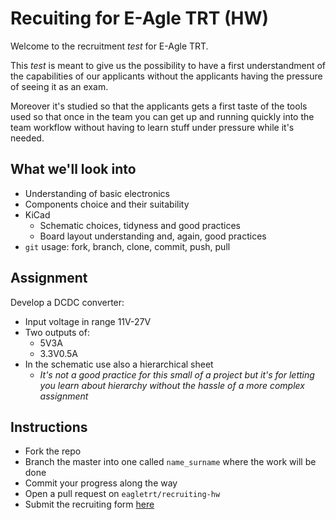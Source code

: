 # Recuiting for E-Agle TRT (HW)

Welcome to the recruitment _test_ for E-Agle TRT.

This _test_ is meant to give us the possibility to have a first understandment of the capabilities of our applicants without the applicants having the pressure of seeing it as an exam.

Moreover it's studied so that the applicants gets a first taste of the tools used so that once in the team you can get up and running quickly into the team workflow without having to learn stuff under pressure while it's needed.

## What we'll look into

 - Understanding of basic electronics
 - Components choice and their suitability
 - KiCad
   - Schematic choices, tidyness and good practices
   - Board layout understanding and, again, good practices
 - `git` usage: fork, branch, clone, commit, push, pull

## Assignment

Develop a DCDC converter:

 - Input voltage in range 11V-27V
 - Two outputs of:
   - 5V3A
   - 3.3V0.5A
 - In the schematic use also a hierarchical sheet
   - _It's not a good practice for this small of a project but it's for letting you learn about hierarchy without the hassle of a more complex assignment_

## Instructions

 - Fork the repo
 - Branch the master into one called `name_surname` where the work will be done
 - Commit your progress along the way
 - Open a pull request on `eagletrt/recruiting-hw`
 - Submit the recruiting form [here](https://airtable.com/shrorVpRaW3HqUUfT)
